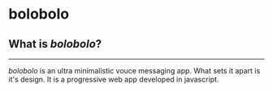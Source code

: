 # bolobolo

## What is _bolobolo_?
___
_bolobolo_ is an ultra minimalistic vouce messaging app. What sets it apart is it's design. It is a progressive web app developed in javascript.
